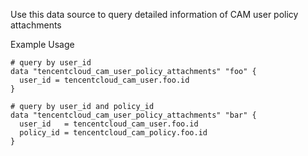 Use this data source to query detailed information of CAM user policy attachments

Example Usage

```hcl
# query by user_id
data "tencentcloud_cam_user_policy_attachments" "foo" {
  user_id = tencentcloud_cam_user.foo.id
}

# query by user_id and policy_id
data "tencentcloud_cam_user_policy_attachments" "bar" {
  user_id   = tencentcloud_cam_user.foo.id
  policy_id = tencentcloud_cam_policy.foo.id
}
```